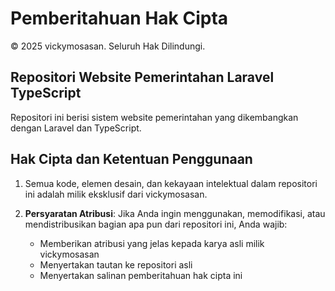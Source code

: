 # Pemberitahuan Hak Cipta

© 2025 vickymosasan. Seluruh Hak Dilindungi.

## Repositori Website Pemerintahan Laravel TypeScript

Repositori ini berisi sistem website pemerintahan yang dikembangkan dengan Laravel dan TypeScript.

## Hak Cipta dan Ketentuan Penggunaan

1. Semua kode, elemen desain, dan kekayaan intelektual dalam repositori ini adalah milik eksklusif dari vickymosasan.

2. **Persyaratan Atribusi**: Jika Anda ingin menggunakan, memodifikasi, atau mendistribusikan bagian apa pun dari repositori ini, Anda wajib:
    - Memberikan atribusi yang jelas kepada karya asli milik vickymosasan
    - Menyertakan tautan ke repositori asli
    - Menyertakan salinan pemberitahuan hak cipta ini
